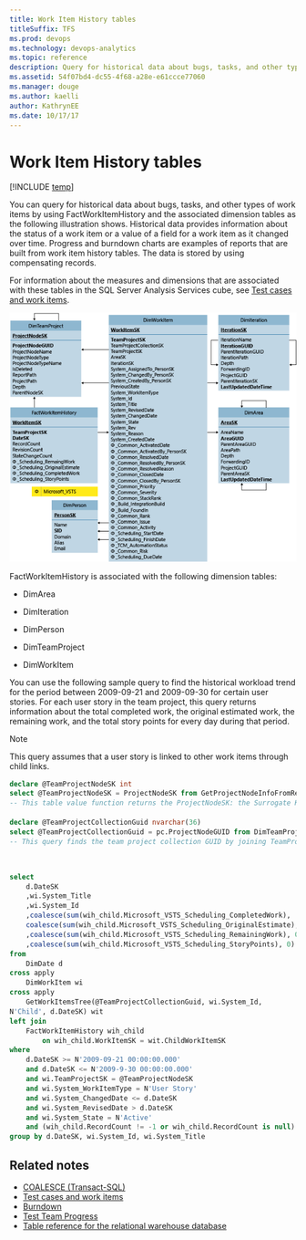 ```yaml
---
title: Work Item History tables
titleSuffix: TFS 
ms.prod: devops
ms.technology: devops-analytics
ms.topic: reference
description: Query for historical data about bugs, tasks, and other types of work items defined in an on-premises Team Foundation Server 
ms.assetid: 54f07bd4-dc55-4f68-a28e-e61ccce77060
ms.manager: douge
ms.author: kaelli
author: KathrynEE
ms.date: 10/17/17
---
```




# Work Item History tables

[!INCLUDE [temp](../_shared/tfs-report-platform-version.md)]

You can query for historical data about bugs, tasks, and other types of work items by using FactWorkItemHistory and the associated dimension tables as the following illustration shows. Historical data provides information about the status of a work item or a value of a field for a work item as it changed over time. Progress and burndown charts are examples of reports that are built from work item history tables. The data is stored by using compensating records.  
  
 For information about the measures and dimensions that are associated with these tables in the SQL Server Analysis Services cube, see [Test cases and work items](perspective-test-analyze-report-work.md).  
  
 ![Fact Table for Work Item History](_img/teamproj_itemhistory.png "TeamProj_ItemHistory")  
  
 FactWorkItemHistory is associated with the following dimension tables:  
  
-   DimArea  
  
-   DimIteration  
  
-   DimPerson  
  
-   DimTeamProject  
  
-   DimWorkItem  
  
 You can use the following sample query to find the historical workload trend for the period between 2009-09-21 and 2009-09-30 for certain user stories. For each user story in the team project, this query returns information about the total completed work, the original estimated work, the remaining work, and the total story points for every day during that period.  
  
> [!NOTE]    
>  This query assumes that a user story is linked to other work items through child links.  
  
```sql
declare @TeamProjectNodeSK int  
select @TeamProjectNodeSK = ProjectNodeSK from GetProjectNodeInfoFromReportFolder(N'/TfsReports/VSTSDF/ProcessDev10')  
-- This table value function returns the ProjectNodeSK: the Surrogate Key of a team project under a certain area path.  
  
declare @TeamProjectCollectionGuid nvarchar(36)  
select @TeamProjectCollectionGuid = pc.ProjectNodeGUID from DimTeamProject p inner join DimTeamProject pc on p.ParentNodeSK = pc.ProjectNodeSK where p.ProjectNodeSK = @TeamProjectNodeSK  
-- This query finds the team project collection GUID by joining TeamProject.ParentNodeSK to TeamProject.ProjectNodeSK  
```  
 <br/>

```sql
select   
    d.DateSK  
    ,wi.System_Title  
    ,wi.System_Id  
    ,coalesce(sum(wih_child.Microsoft_VSTS_Scheduling_CompletedWork),   0) as Total_CompletedWork, -- Finds the total number of hours of completed work.  
    coalesce(sum(wih_child.Microsoft_VSTS_Scheduling_OriginalEstimate), 0) as Total_OriginalEstimate --Finds the total number of hours of original estimate.  
    ,coalesce(sum(wih_child.Microsoft_VSTS_Scheduling_RemainingWork), 0) as Total_RemainingWork--Finds the total number of hours of remaining work.  
    ,coalesce(sum(wih_child.Microsoft_VSTS_Scheduling_StoryPoints), 0) as Total_StoryPoints --Finds the total story points.  
from  
    DimDate d  
cross apply  
    DimWorkItem wi  
cross apply  
    GetWorkItemsTree(@TeamProjectCollectionGuid, wi.System_Id,        
N'Child', d.DateSK) wit   
left join            
    FactWorkItemHistory wih_child     
        on wih_child.WorkItemSK = wit.ChildWorkItemSK  
where  
    d.DateSK >= N'2009-09-21 00:00:00.000'   
    and d.DateSK <= N'2009-9-30 00:00:00.000'  
    and wi.TeamProjectSK = @TeamProjectNodeSK   
    and wi.System_WorkItemType = N'User Story'   
    and wi.System_ChangedDate <= d.DateSK  
    and wi.System_RevisedDate > d.DateSK  
    and wi.System_State = N'Active'  
    and (wih_child.RecordCount != -1 or wih_child.RecordCount is null)  
group by d.DateSK, wi.System_Id, wi.System_Title  
```  
  
  
## Related notes 
- [COALESCE (Transact-SQL)](https://msdn.microsoft.com/library/ms190349.aspx)  
-  [Test cases and work items](perspective-test-analyze-report-work.md)    
-  [Burndown](../excel/burndown-excel-report.md)    
-  [Test Team Progress](../excel/test-team-progress-excel-report.md)    
-  [Table reference for the relational warehouse database](table-reference-relational-warehouse-database.md)  